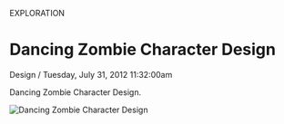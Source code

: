 <p class="type">EXPLORATION</p>

# Dancing Zombie Character Design

<p class="meta">Design  /  Tuesday, July 31, 2012 11:32:00am</p>

Dancing Zombie Character Design.

![Dancing Zombie Character Design](https://farooq-agent.web.app/assets/images/works/large/dancing-zombie-character-design.jpg)
